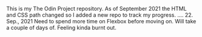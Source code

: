 This is my The Odin Project repository. As of September 2021 the HTML 
and CSS path changed so I added a new repo to track my progress.
....
22. Sep., 2021
Need to spend more time on Flexbox before moving on. Will take a couple
 of days of. Feeling kinda burnt out.

